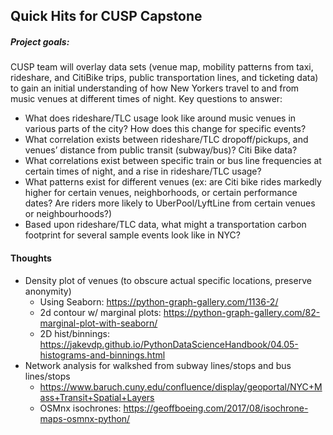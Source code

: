 ## Quick Hits for CUSP Capstone

##### Project goals:

CUSP team will overlay data sets (venue map, mobility patterns from taxi, rideshare, and CitiBike trips, public transportation lines, and ticketing data) to gain an initial understanding of how New Yorkers travel to and from music venues at different times of night. Key questions to answer:

* What does rideshare/TLC usage look like around music venues in various parts of the city? How does this change for specific events?
* What correlation exists between rideshare/TLC dropoff/pickups, and venues’ distance from public transit (subway/bus)? Citi Bike data?
* What correlations exist between specific train or bus line frequencies at certain times of night, and a rise in rideshare/TLC usage?
* What patterns exist for different venues (ex: are Citi bike rides markedly higher for certain venues, neighborhoods, or certain performance dates? Are riders more likely to UberPool/LyftLine from certain venues or neighbourhoods?)
* Based upon rideshare/TLC data, what might a transportation carbon footprint for several sample events look like in NYC?



#### Thoughts

* Density plot of venues (to obscure actual specific locations, preserve anonymity)
  * Using Seaborn: https://python-graph-gallery.com/1136-2/
  * 2d contour w/ marginal plots: https://python-graph-gallery.com/82-marginal-plot-with-seaborn/
  * 2D hist/binnings: https://jakevdp.github.io/PythonDataScienceHandbook/04.05-histograms-and-binnings.html
* Network analysis for walkshed from subway lines/stops and bus lines/stops
  * https://www.baruch.cuny.edu/confluence/display/geoportal/NYC+Mass+Transit+Spatial+Layers
  * OSMnx isochrones: https://geoffboeing.com/2017/08/isochrone-maps-osmnx-python/